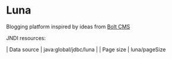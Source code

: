 Luna
====

Blogging platform inspired by ideas from [Bolt CMS](https://github.com/bolt/bolt)

JNDI resources:

| Data source | java:global/jdbc/luna |
| Page size   | luna/pageSize 